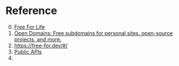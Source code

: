 # Reference

0. [Free For Life](https://free-for.life/#/)
0. [Open Domains: Free subdomains for personal sites, open-source projects, and more.](https://open-domains.net/)
0. https://free-for.dev/#/
0. [Public APIs](https://github.com/public-apis/public-apis)
0. [](http://poly.pizza/)

